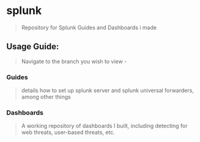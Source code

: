 # splunk
> Repository for Splunk Guides and Dashboards i made

## Usage Guide:
> Navigate to the branch you wish to view - 
### Guides
> details how to set up splunk server and splunk universal forwarders, among other things

### Dashboards
> A working repository of dashboards I built, including detecting for web threats, user-based threats, etc. 
